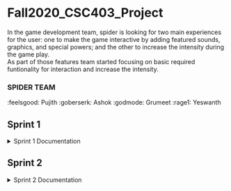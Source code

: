 # Fall2020_CSC403_Project</br>
In the game development team, spider is looking for two main experiences for the user: one to make the game interactive by adding featured sounds, graphics, and special powers; and the other to increase the intensity during the game play. </br>
As part of those features team started focusing on basic required funtionality for interaction and increase the intensity.

### SPIDER TEAM
:feelsgood: Pujith :goberserk: Ashok :godmode: Grumeet :rage1: Yeswanth


## Sprint 1
<details><summary>Sprint 1 Documentation</summary>
<p>


**Planned Events for implementation**</br>

- As a User, I can see the enemy's dead body gets disappeared after victory.</br>
- As a user, I want to see Cut scenes and Victory popup in the game.</br>
- Game Timer - As a player, the game ends when the timer is complete.</br>
- As a player , I should be able to Pause or  Restart the Game.</br>
- As a player,I can add Speed Boster to walk fast.</br>
- As a player, I can feel the whole Game different Background Music.</br>
- As a player, I can Regain health by using health pack.</br>
- As a player, I can use extra Power Boosters during battle.</br>

**Planned Events with detail tasks**

- As a User, I can see the enemy's dead body gets disappeared after victory.</br>
- As a user, I want to see Cut scenes and Victory popup in the game.</br>
- Game Timer - As a player, the game ends when the timer is complete.</br>
- As a player , I should be able to Pause or  Restart the Game.</br>

**Feature Backlogs**

- As a player,I can add Speed Boster to walk fast.</br>
- As a player, I can feel the whole Game different Background Music.</br>
- As a player, I can Regain health by using health pack.</br>
- As a player, I can use extra Power Boosters during battle.</br>

### Individual Assigned Features

:rage1: Yeswanth </br>

- As a User, I can see the enemy's dead body gets disappeared after victory. </br>
- As a player,I can add Speed Boster to walk fast. </br>

:godmode: Grumeet </br>

- As a user, I want to see Cut scenes and Victory popup in the game.</br>
- As a player, I can feel the whole Game different Background Music. </br>

:feelsgood: Pujit

- Game Timer - As a player, the game ends when the timer is complete</br>
- As a player, I can Regain health by using health pack.</br>

:goberserk: Ashok

- As a player , I should be able to Pause or  Restart the Game. </br>
- As a player, I can use extra Power Boosters during battle. </br>


<details><summary>Sprint1 Summary</summary>
<p>



### Class Status Summary:

|Added Class| Modified Class|
|---|---|
|FrmLevel.cs| EnemyFormPopup.cs|
|FrmLevel.Designer.cs| EnemyFormPopup.Designer.cs|

Methods Status Summary:

|Added Methods |Modified Methods|
|---|---|
|bossHealth| FrmLevel_Load|
|cheetoHealth| tmrPlayerMove_Tick|
|poisonHealth||
|enemyPanel||
|gamePanel||
|controlWindowStatus||
|playerDead||
|victory||
|restarrt_Click||
|playpause_Click||
|windowplaypause_Click||
|applicationRestart||
|applicationPlayPause||


 ## Individual Developed feature summary

<details><summary>As a player, I should be able to Pause or Restart the Game.</summary>
<p>


Name: Chintagunta Ashok Vardhan Reddy</br>
CWID: 10400791</br>
Email Id: avc007@latech.edu</br>


### Game Resources:</br>
* Added game pause icon.
* Added game play icon.
* Added game Restart icon.
* Added Pause Audio.</br>


### Method Functionality:</br>

|Functionality| Methods|
|---|---|
|Game Restart| applicationRestart|
||restarrt_Click|
|Game Play pause| applicationPlayPause|
 ||playpause_Click|
|Window Popup |windowplaypause_Click|
   || controlWindowStatus|
   
</p>
</details>

<details><summary>As a user, I want to see Cut scenes and Victory popup in the game.</summary>
<p>


Name: Gurmeet Sindhu</br>
CWID: 10399085</br>
Email Id: gsi008@email.latech.edu</br>


### Game Resources:</br>
* Added Image for Victory screen with sound.
* Added Image and sound when enemy dies.
* Added Image and sound for when player dies.</br>


### Method Functionality:</br>

|Functionality| Methods|
|---|---|
|Victory Screen| victory()|
|Pop when enemy dies| enemykill()|
 ||Enemyformpopup.cs|
|Popup when player dies |playerDead()|
   
</p>
</details>

<details><summary>As a player, I should be able to disappear the enemy after death.</summary>
<p>


Name: Yashvanth Aditya Krishna Vorsu </br>
CWID: 10398115</br>
Email Id: yav001@latech.edu</br>


### Game Resources:</br>
* Added sound trigger for enemy dead.
* Added disappeared functionality after death.
* Added sound audio.</br>


### Method Functionality:</br>

|Functionality| Methods|
|---|---|
|Enemy Disable| Enemydisable()|
|Sound Trigger| Souundeffect()|
   
</p>
</details>

<details><summary>As a player, the game ends when the timer is complete</summary>
<p>


Name: Pujit Naga Sai Pavan Kumar Etha</br>
CWID: 10397658</br>
Email Id: pne005@latech.edu</br>

### Game Resources:</br>
* Added image for timeup 
* Added Timeup audio</br>


### Method Functionality:</br>

|Functionality| Methods|
|---|---|
|timer| tmrUpdateInGameTime_Tick|
||timeup()|

   
</p>
</details>

</p>
</details>
</p>
</details>




## Sprint 2
<details><summary>Sprint 2 Documentation </summary>
<p>


**Planned Events for implementation**</br>

- As a player, I should have access to different weapons.</br>
- As a User, I should  experience Game sounds and animated characters.</br>
- As a player, Health stats should always be visible to me.</br>
- As a player, I'll need to play the game in the same window with good fight animations.</br>

### Individual Assigned Features

:rage1: Yeswanth </br>

- As a player, I should have access to different weapons.</br>

:godmode: Grumeet </br>

- As a User, I should  experience Game sounds and animated characters.</br>

:feelsgood: Pujit

- As a player, Health stats should always be visible to me.</br>

:goberserk: Ashok

- As a player, I'll need to play the game in the same window with good fight animations.</br>


</p>
</details>












